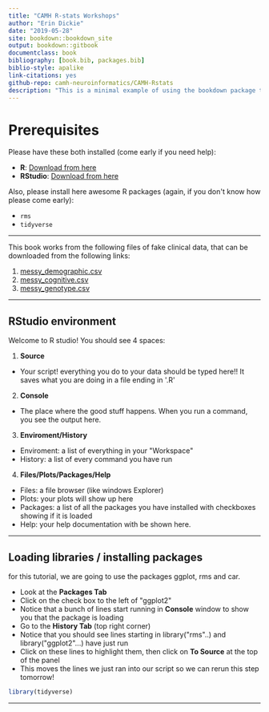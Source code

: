 ```yaml
--- 
title: "CAMH R-stats Workshops"
author: "Erin Dickie"
date: "2019-05-28"
site: bookdown::bookdown_site
output: bookdown::gitbook
documentclass: book
bibliography: [book.bib, packages.bib]
biblio-style: apalike
link-citations: yes
github-repo: camh-neuroinformatics/CAMH-Rstats
description: "This is a minimal example of using the bookdown package to write a book. The output format for this example is bookdown::gitbook."
---
```


# Prerequisites

Please have these both installed (come early if you need help):

* **R**: [Download from here](https://cran.r-project.org/)
* **RStudio**: [Download from here](https://www.rstudio.com/products/rstudio/download/#download)

Also, please install here awesome R packages (again, if you don't know how please come early):

* `rms` 
* `tidyverse`

--------

This book works from the following files of fake clinical data, that can be downloaded from the following links:


1. [messy_demographic.csv](https://raw.githubusercontent.com/josephmje/CAMH-Rstats/master/data/messy_demographic.csv)
2. [messy_cognitive.csv](https://raw.githubusercontent.com/josephmje/CAMH-Rstats/master/data/messy_cognitive.csv)
2. [messy_genotype.csv](https://raw.githubusercontent.com/josephmje/CAMH-Rstats/master/data/messy_genotype.csv)

---------

## RStudio environment



Welcome to R studio! You should see 4 spaces:

1. **Source**
  * Your script! everything you do to your data should be typed here!! It saves what you are
  doing in a file ending in '.R'
2. **Console**
  * The place where the good stuff happens. When you run a command, you see the output here.
3. **Enviroment/History**
  * Enviroment: a list of everything in your "Workspace"
  * History: a list of every command you have run
4. **Files/Plots/Packages/Help**
  * Files: a file browser (like windows Explorer)
  * Plots: your plots will show up here
  * Packages: a list of all the packages you have installed with checkboxes showing if it is loaded
  * Help: your help documentation with be shown here.

----------

## Loading libraries / installing packages 


for this tutorial, we are going to use the packages ggplot, rms and car.

+ Look at the **Packages Tab**
+ Click on the check box to the left of "ggplot2"
+ Notice that a bunch of lines start running in **Console** window to show you that the package is loading
+ Go to the **History Tab** (top right corner)
+ Notice that you should see lines starting in library("rms"..) and library("ggplot2"...) have just run
+ Click on these lines to highlight them, then click on **To Source** at the top of the panel
+ This moves the lines we just ran into our script so we can rerun this step tomorrow!


```r
library(tidyverse)
```

--------
